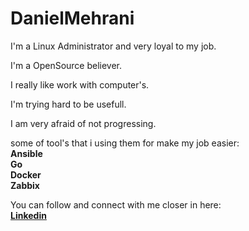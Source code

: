 # DanielMehrani

I'm a Linux Administrator and very loyal to my job.

I'm a OpenSource believer.

I really like work with computer's.

I'm trying hard to be usefull.

I am very afraid of not progressing.

some of tool's that i using them for make my job easier:
<br>**Ansible**
<br>**Go**
<br>**Docker**
<br>**Zabbix**

You can follow and connect with me closer in here:
<br>**[Linkedin](https://www.linkedin.com/in/daniel-mehrani)**
